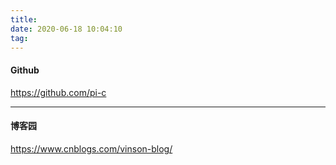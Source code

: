 ```yaml
---
title: 
date: 2020-06-18 10:04:10
tag:
---
```

  
    
#### Github
https://github.com/pi-c  
***  
#### 博客园  
https://www.cnblogs.com/vinson-blog/